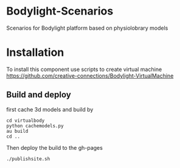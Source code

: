 # Bodylight-Scenarios
Scenarios for Bodylight platform based on physiolobrary models

# Installation

To install this component use scripts to create virtual machine https://github.com/creative-connections/Bodylight-VirtualMachine

## Build and deploy

first cache 3d models and build by 
```
cd virtualbody
python cachemodels.py
au build
cd ..
```
Then deploy the build to the gh-pages
```
./publishsite.sh
```

